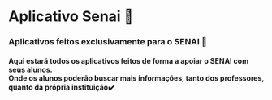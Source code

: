 <h1> Aplicativo Senai 📱</h1>

<h3>Aplicativos feitos exclusivamente para o SENAI 📲</h3>
<h4>Aqui estará todos os aplicativos feitos de forma a apoiar o SENAI com seus alunos.<br>Onde os alunos poderão buscar mais informações, tanto dos professores, quanto da própria instituição✔️</h4>
